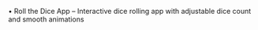 •	Roll the Dice App – Interactive dice rolling app with adjustable dice count and smooth animations
